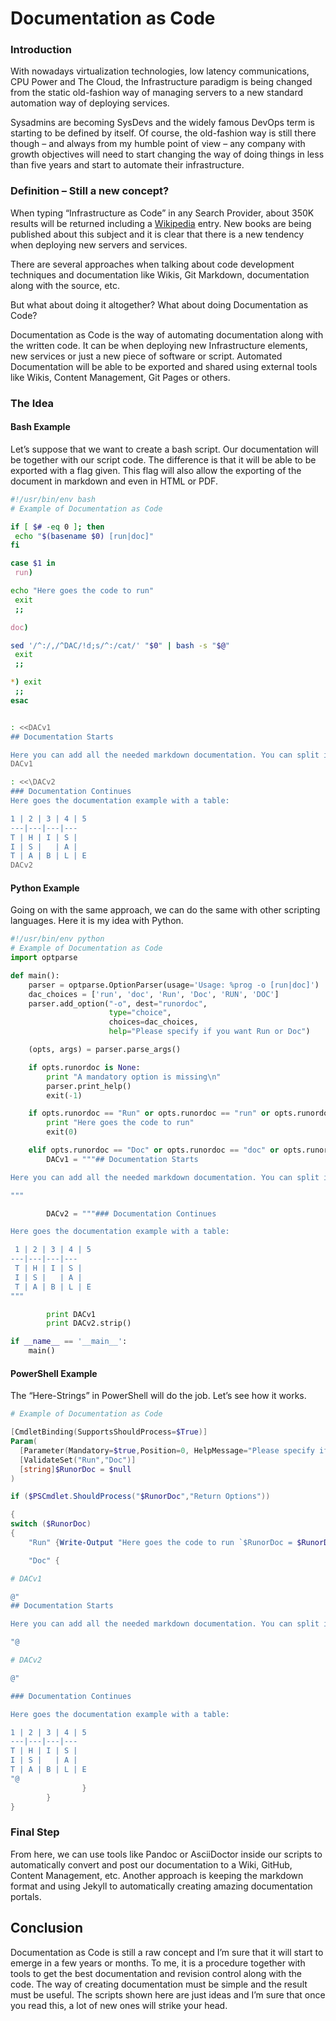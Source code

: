 
# **Documentation as Code**

### Introduction

With nowadays virtualization technologies, low latency communications, CPU Power and The Cloud, the Infrastructure paradigm is being changed from the static old-fashion way of managing servers to a new standard automation way of deploying services.

Sysadmins are becoming SysDevs and the widely famous DevOps term is starting to be defined by itself. Of course, the old-fashion way is still there though – and always from my humble point of view – any company with growth objectives will need to start changing the way of doing things in less than five years and start to automate their infrastructure.

### Definition – Still a new concept?

When typing “Infrastructure as Code” in any Search Provider, about 350K results will be returned including a [Wikipedia](https://en.wikipedia.org/wiki/Infrastructure_as_code) entry. New books are being published about this subject and it is clear that there is a new tendency when deploying new servers and services.

There are several approaches when talking about code development techniques and documentation like Wikis, Git Markdown, documentation along with the source, etc.

But what about doing it altogether? What about doing Documentation as Code?

Documentation as Code is the way of automating documentation along with the written code. It can be when deploying new Infrastructure elements, new services or just a new piece of software or script. Automated Documentation will be able to be exported and shared using external tools like Wikis, Content Management, Git Pages or others.


### The Idea

#### Bash Example

Let’s suppose that we want to create a bash script. Our documentation will be together with our script code. The difference is that it will be able to be exported with a flag given. This flag will also allow the exporting of the document in markdown and even in HTML or PDF.

```bash
#!/usr/bin/env bash
# Example of Documentation as Code

if [ $# -eq 0 ]; then
 echo "$(basename $0) [run|doc]"
fi

case $1 in
 run)

echo "Here goes the code to run"
 exit
 ;;

doc)

sed '/^:/,/^DAC/!d;s/^:/cat/' "$0" | bash -s "$@"
 exit
 ;;

*) exit
 ;;
esac


: <<DACv1
## Documentation Starts

Here you can add all the needed markdown documentation. You can split it as shown in this script.
DACv1

: <<\DACv2
### Documentation Continues
Here goes the documentation example with a table:

1 | 2 | 3 | 4 | 5
---|---|---|---
T | H | I | S |
I | S |   | A |
T | A | B | L | E
DACv2
```

#### Python Example

Going on with the same approach, we can do the same with other scripting languages. Here it is my idea with Python.

```python
#!/usr/bin/env python
# Example of Documentation as Code
import optparse

def main():
    parser = optparse.OptionParser(usage='Usage: %prog -o [run|doc]')
    dac_choices = ['run', 'doc', 'Run', 'Doc', 'RUN', 'DOC'] 
    parser.add_option("-o", dest="runordoc",
                      type="choice",
                      choices=dac_choices,
                      help="Please specify if you want Run or Doc")

    (opts, args) = parser.parse_args()

    if opts.runordoc is None:
        print "A mandatory option is missing\n"
        parser.print_help()
        exit(-1)

    if opts.runordoc == "Run" or opts.runordoc == "run" or opts.runordoc =="RUN":
        print "Here goes the code to run"
        exit(0)

    elif opts.runordoc == "Doc" or opts.runordoc == "doc" or opts.runordoc =="DOC":
        DACv1 = """## Documentation Starts

Here you can add all the needed markdown documentation. You can split it as shown in this script.

"""

        DACv2 = """### Documentation Continues

Here goes the documentation example with a table:

 1 | 2 | 3 | 4 | 5
---|---|---|---
 T | H | I | S |
 I | S |   | A |
 T | A | B | L | E
"""

        print DACv1
        print DACv2.strip()

if __name__ == '__main__':
    main()
```

#### PowerShell Example

The “Here-Strings” in PowerShell will do the job. Let’s see how it works.

```powershell
# Example of Documentation as Code

[CmdletBinding(SupportsShouldProcess=$True)]
Param(
  [Parameter(Mandatory=$true,Position=0, HelpMessage="Please specify if you want Run or Doc")]
  [ValidateSet("Run","Doc")]
  [string]$RunorDoc = $null
)

if ($PSCmdlet.ShouldProcess("$RunorDoc","Return Options"))

{
switch ($RunorDoc)
{
    "Run" {Write-Output "Here goes the code to run `$RunorDoc = $RunorDoc"}

    "Doc" {

# DACv1    

@"
## Documentation Starts

Here you can add all the needed markdown documentation. You can split it as shown in this script.

"@

# DACv2

@"

### Documentation Continues

Here goes the documentation example with a table:

1 | 2 | 3 | 4 | 5
---|---|---|---
T | H | I | S |
I | S |   | A |
T | A | B | L | E
"@
                }
        }
}
```

### Final Step

From here, we can use tools like Pandoc or AsciiDoctor inside our scripts to automatically convert and post our documentation to a Wiki, GitHub, Content Management, etc. Another approach is keeping the markdown format and using Jekyll to automatically creating amazing documentation portals.


## Conclusion

Documentation as Code is still a raw concept and I’m sure that it will start to emerge in a few years or months. To me, it is a procedure together with tools to get the best documentation and revision control along with the code. The way of creating documentation must be simple and the result must be useful.  The scripts shown here are just ideas and I’m sure that once you read this, a lot of new ones will strike your head.